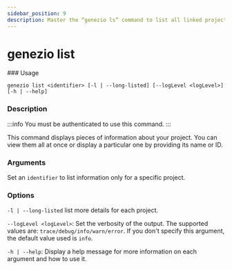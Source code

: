 ```yaml
---
sidebar_position: 9
description: Master the “genezio ls” command to list all linked projects in your current directory. Get a clear overview of your project’s links using the Genezio CLI
---
```


# genezio list

<head>
  <title>genezio list CLI Command | Genezio Documentation</title>
</head>
### Usage

`genezio list <identifier> [-l | --long-listed] [--logLevel <logLevel>] [-h | --help]`

### Description

<!-- :::info -->

:::info
You must be authenticated to use this command.
:::

<!-- ::: -->

This command displays pieces of information about your project. You can view them all at once or display a particular one by providing its name or ID.

### Arguments

Set an `identifier` to list information only for a specific project.

### Options

`-l | --long-listed` list more details for each project.

`--logLevel <logLevel>`: Set the verbosity of the output. The supported values are: `trace/debug/info/warn/error`. If you don't specify this argument, the default value used is `info`.

`-h | --help`: Display a help message for more information on each argument and how to use it.
